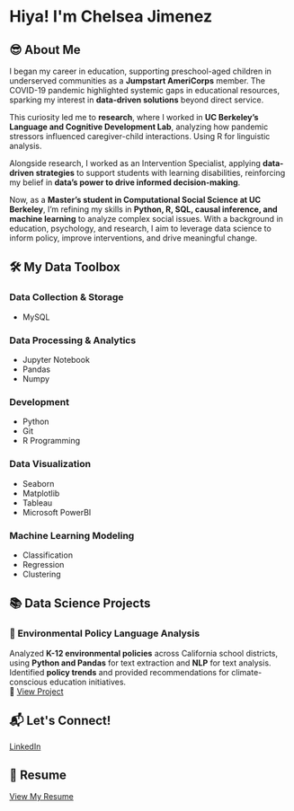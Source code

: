 # Hiya! I'm Chelsea Jimenez  

## 😎 About Me  
I began my career in education, supporting preschool-aged children in underserved communities as a **Jumpstart AmeriCorps** member. The COVID-19 pandemic highlighted systemic gaps in educational resources, sparking my interest in **data-driven solutions** beyond direct service.

This curiosity led me to **research**, where I worked in **UC Berkeley’s Language and Cognitive Development Lab**, analyzing how pandemic stressors influenced caregiver-child interactions. Using R for linguistic analysis.

Alongside research, I worked as an Intervention Specialist, applying **data-driven strategies** to support students with learning disabilities, reinforcing my belief in **data’s power to drive informed decision-making**.

Now, as a **Master’s student in Computational Social Science at UC Berkeley**, I’m refining my skills in **Python, R, SQL, causal inference, and machine learning** to analyze complex social issues. With a background in education, psychology, and research, I aim to leverage data science to inform policy, improve interventions, and drive meaningful change.

## 🛠 My Data Toolbox  

### **Data Collection & Storage**  
- MySQL  

### **Data Processing & Analytics**  
- Jupyter Notebook  
- Pandas  
- Numpy  

### **Development**  
- Python  
- Git  
- R Programming  

### **Data Visualization**  
- Seaborn  
- Matplotlib  
- Tableau
- Microsoft PowerBI

### **Machine Learning Modeling**  
- Classification  
- Regression  
- Clustering  


## 📚 Data Science Projects  

### **🌱 Environmental Policy Language Analysis**  
Analyzed **K-12 environmental policies** across California school districts, using **Python and Pandas** for text extraction and **NLP** for text analysis. Identified **policy trends** and provided recommendations for climate-conscious education initiatives.  
🔗 [View Project](https://github.com/chelseaajimenez/EnvironmentalPolicyLanguageAnalysis)  

## 📬 Let's Connect!
[LinkedIn](https://www.linkedin.com/in/-chelseajimenez)  


## 📄 Resume  
[View My Resume](https://jimenez-chelsea-resume.tiiny.site)  


